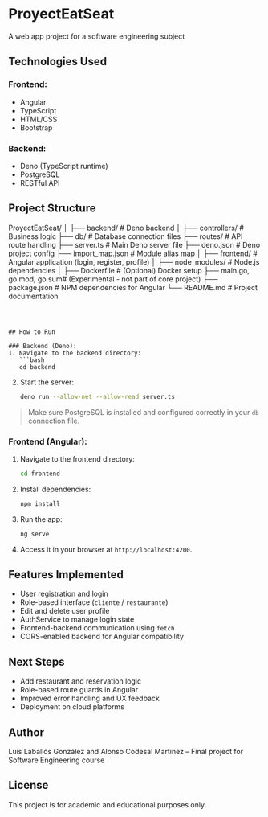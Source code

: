 # ProyectEatSeat
A web app project for a software engineering subject

##  Technologies Used

### Frontend:
- Angular
- TypeScript
- HTML/CSS
- Bootstrap

### Backend:
- Deno (TypeScript runtime)
- PostgreSQL
- RESTful API



## Project Structure

ProyectEatSeat/
│
├── backend/               # Deno backend
│   ├── controllers/       # Business logic 
├── db/                    # Database connection files
├── routes/                # API route handling
├── server.ts              # Main Deno server file
├── deno.json              # Deno project config
├── import_map.json        # Module alias map
│
├── frontend/              # Angular application (login, register, profile)
│
├── node_modules/          # Node.js dependencies
│
├── Dockerfile             # (Optional) Docker setup
├── main.go, go.mod, go.sum# (Experimental - not part of core project)
├── package.json           # NPM dependencies for Angular
└── README.md              # Project documentation
```



## How to Run

### Backend (Deno):
1. Navigate to the backend directory:
   ```bash
   cd backend
   ```

2. Start the server:
   ```bash
   deno run --allow-net --allow-read server.ts
   ```

> Make sure PostgreSQL is installed and configured correctly in your `db` connection file.

### Frontend (Angular):

1. Navigate to the frontend directory:
   ```bash
   cd frontend
   ```

2. Install dependencies:
   ```bash
   npm install
   ```

3. Run the app:
   ```bash
   ng serve
   ```

4. Access it in your browser at `http://localhost:4200`.

## Features Implemented

- User registration and login
- Role-based interface (`cliente` / `restaurante`)
- Edit and delete user profile
- AuthService to manage login state
- Frontend-backend communication using `fetch`
- CORS-enabled backend for Angular compatibility

## Next Steps

- Add restaurant and reservation logic
- Role-based route guards in Angular
- Improved error handling and UX feedback
- Deployment on cloud platforms


## Author

Luis Laballós González and Alonso Codesal Martinez – Final project for Software Engineering course



##  License

This project is for academic and educational purposes only.